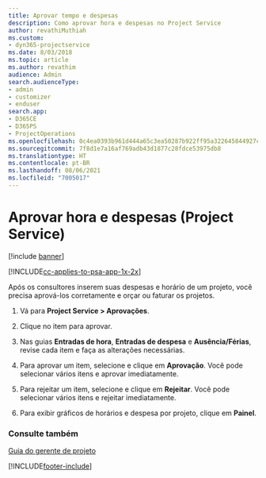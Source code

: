 ```yaml
---
title: Aprovar tempo e despesas
description: Como aprovar hora e despesas no Project Service
author: revathiMuthiah
ms.custom:
- dyn365-projectservice
ms.date: 8/03/2018
ms.topic: article
ms.author: revathim
audience: Admin
search.audienceType:
- admin
- customizer
- enduser
search.app:
- D365CE
- D365PS
- ProjectOperations
ms.openlocfilehash: 0c4ea0393b961d444a65c3ea50287b922ff95a322645844927ce9379fdb7e6b1
ms.sourcegitcommit: 7f8d1e7a16af769adb43d1877c28fdce53975db8
ms.translationtype: HT
ms.contentlocale: pt-BR
ms.lasthandoff: 08/06/2021
ms.locfileid: "7005017"
---
```

# <a name="approve-time-and-expenses-project-service"></a>Aprovar hora e despesas (Project Service)

[!include [banner](../includes/psa-now-project-operations.md)]

[!INCLUDE[cc-applies-to-psa-app-1x-2x](../includes/cc-applies-to-psa-app-1x-2x.md)]

Após os consultores inserem suas despesas e horário de um projeto, você precisa aprová-los corretamente e orçar ou faturar os projetos.  
  
1.  Vá para **Project Service > Aprovações**.  
  
2.  Clique no item para aprovar.  
  
3.  Nas guias **Entradas de hora**, **Entradas de despesa** e **Ausência/Férias**, revise cada item e faça as alterações necessárias.  
  
4.  Para aprovar um item, selecione e clique em **Aprovação**. Você pode selecionar vários itens e aprovar imediatamente.  
  
5.  Para rejeitar um item, selecione e clique em **Rejeitar**. Você pode selecionar vários itens e rejeitar imediatamente.  
  
6.  Para exibir gráficos de horários e despesa por projeto, clique em **Painel**.  
  
### <a name="see-also"></a>Consulte também  
 [Guia do gerente de projeto](../psa/project-manager-guide.md)


[!INCLUDE[footer-include](../includes/footer-banner.md)]